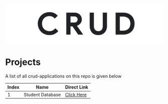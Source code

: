 <p align="center">
    <img src="logo.png">
</p>

# Projects
A list of all crud-applications on this repo is given below

<p align="center">

|  Index  | Name | Direct Link |
|---------|------|-------------|
|1|Student Database|[Click Here](https://github.com/ratulhasanrahat/CRUD-Applications/tree/main/C/Student-Database)

</p>
